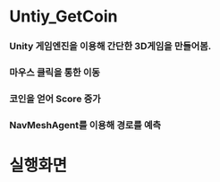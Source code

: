 # Untiy_GetCoin
### Unity 게임엔진을 이용해 간단한 3D게임을 만들어봄.
### 마우스 클릭을 통한 이동
### 코인을 얻어 Score 증가
### NavMeshAgent를 이용해 경로를 예측

# 실행화면
